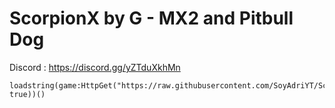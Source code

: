# ScorpionX by G - MX2 and Pitbull Dog

Discord : https://discord.gg/yZTduXkhMn

```
loadstring(game:HttpGet("https://raw.githubusercontent.com/SoyAdriYT/Scorpion/refs/heads/main/Scorpion.lua", true))()
```
